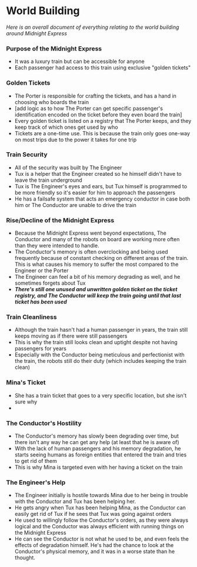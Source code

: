 # World Building
*Here is an overall document of everything relating to the world building around Midnight Express*

### Purpose of the Midnight Express
- It was a luxury train but can be accessible for anyone
- Each passenger had access to this train using exclusive "golden tickets"

### Golden Tickets
- The Porter is responsible for crafting the tickets, and has a hand in choosing who boards the train
- [add logic as to how The Porter can get specific passenger's identification encoded on the ticket before they even board the train]
- Every golden ticket is listed on a registry that The Porter keeps, and they keep track of which ones get used by who
- Tickets are a one-time use. This is because the train only goes one-way on most trips due to the power it takes for one trip

### Train Security
- All of the security was built by The Engineer
- Tux is a helper that the Engineer created so he himself didn't have to leave the train underground
- Tux is The Engineer's eyes and ears, but Tux himself is programmed to be more friendly so it's easier for him to approach the passengers
- He has a failsafe system that acts an emergency conductor in case both him or The Conductor are unable to drive the train

### Rise/Decline of the Midnight Express
- Because the Midnight Express went beyond expectations, The Conductor and many of the robots on board are working more often than they were intended to handle.
- The Conductor's memory is often overclocking and being used frequently because of constant checking on different areas of the train. This is what causes his memory to suffer the most compared to the Engineer or the Porter
- The Engineer can feel a bit of his memory degrading as well, and he sometimes forgets about Tux
- ***There's still one unused and unwritten golden ticket on the ticket registry, and The Conductor will keep the train going until that last ticket has been used***

### Train Cleanliness
- Although the train hasn't had a human passenger in years, the train still keeps moving as if there were still passengers
- This is why the train still looks clean and uptight despite not having passengers for years
- Especially with the Conductor being meticulous and perfectionist with the train, the robots still do their duty (which includes keeping the train clean)

### Mina's Ticket
- She has a train ticket that goes to a very specific location, but she isn't sure why 
- 

### The Conductor's Hostility
- The Conductor's memory has slowly been degrading over time, but there isn't any way he can get any help (at least that he is aware of)
- With the lack of human passengers and his memory degradation, he starts seeing humans as foreign entities that entered the train and tries to get rid of them
- This is why Mina is targeted even with her having a ticket on the train

### The Engineer's Help
- The Engineer initially is hostile towards Mina due to her being in trouble with the Conductor and Tux has been helping her.
- He gets angry when Tux has been helping Mina, as the Conductor can easily get rid of Tux if he sees that Tux was going against orders
- He used to willingly follow the Conductor's orders, as they were always logical and the Conductor was always efficient with running things on the Midnight Express
- He can see the Conductor is not what he used to be, and even feels the effects of degradation himself. He's had the chance to look at the Conductor's physical memory, and it was in a worse state than he thought.
